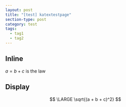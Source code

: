 ```yaml
---
layout: post
title: "[test] katextestpage"
section-type: post
category: test
tags:
  - tag1
  - tag2
---
```


## Inline

$a = b + c$ is the law

## Display

$$
\LARGE \sqrt{(a + b + c)^2}
$$